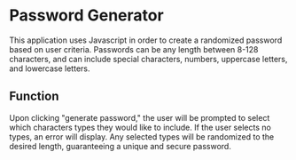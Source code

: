# Password Generator

This application uses Javascript in order to create a randomized password based on user criteria. Passwords can be any length between 8-128 characters, and can include special characters, numbers, uppercase letters, and lowercase letters.



## Function

Upon clicking "generate password," the user will be prompted to select which characters types they would like to include. If the user selects no types, an error will display. Any selected types will be randomized to the desired length, guaranteeing a unique and secure password.
